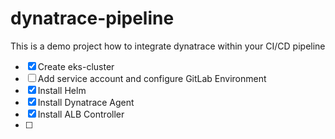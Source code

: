 # dynatrace-pipeline

This is a demo project how to integrate dynatrace within your CI/CD pipeline

- [x] Create eks-cluster
- [ ] Add service account and configure GitLab Environment
- [x] Install Helm
- [x] Install Dynatrace Agent
- [x] Install ALB Controller
- [ ] 
